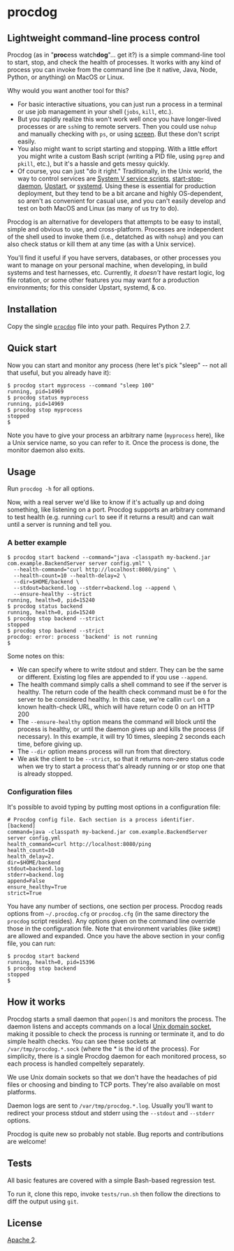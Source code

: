 # procdog

## Lightweight command-line process control

Procdog (as in "**proc**ess watch**dog**"... get it?)
is a simple command-line tool to start, stop, and check the health of
processes. It works with any kind of process you can invoke from the command
line (be it native, Java, Node, Python, or anything) on MacOS or Linux.

Why would you want another tool for this?

- For basic interactive situations, you can just run a process in a terminal
  or use job management in your shell (`jobs`, `kill`, etc.).
- But you rapidly realize this won't work well once you have longer-lived processes
  or are `ssh`ing to remote servers. Then you could use `nohup` and manually
  checking with `ps`, or using [screen](http://en.wikipedia.org/wiki/GNU_Screen).
  But these don't script easily.
- You also might want to script starting and stopping.
  With a little effort you might write a custom Bash script (writing a PID file,
  using `pgrep` and `pkill`, etc.), but it's a hassle and gets messy quickly.
- Of course, you can just "do it right." Traditionally, in the Unix world, the way to
  control services are
  [System V service scripts](http://manpages.ubuntu.com/manpages/trusty/man8/service.8.html),
  [start-stop-daemon](http://manpages.ubuntu.com/manpages/karmic/man8/start-stop-daemon.8.html),
  [Upstart](http://upstart.ubuntu.com/), or
  [systemd](http://www.freedesktop.org/wiki/Software/systemd/).
  Using these is essential for production deployment, but they tend to be a bit arcane
  and highly OS-dependent, so aren't as convenient for casual use, and you can't easily
  develop and test on both MacOS and Linux (as many of us try to do).

Procdog is an alternative for developers that attempts to be easy to install,
simple and obvious to use, and cross-platform. Processes are independent of the
shell used to invoke them (i.e., detatched as with `nohup`) and you can also check
status or kill them at any time (as with a Unix service).

You'll find it useful if you have servers, databases, or other processes you want
to manage on your personal machine, when developing, in build systems and test
harnesses, etc. Currently, it *doesn't* have restart logic, log file rotation,
or some other features you may want for a production environments; for this
consider Upstart, systemd, & co.

## Installation

Copy the single [`procdog`](https://github.com/jlevy/procdog/blob/master/procdog)
file into your path. Requires Python 2.7.

## Quick start

Now you can start and monitor any process (here let's pick "sleep" -- not all that
useful, but you already have it):

```
$ procdog start myprocess --command "sleep 100"
running, pid=14969
$ procdog status myprocess
running, pid=14969
$ procdog stop myprocess
stopped
$
```

Note you have to give your process an arbitrary name (`myprocess` here), like a Unix
service name, so you can refer to it. Once the process is done, the monitor daemon
also exits.

## Usage

Run `procdog -h` for all options.

Now, with a real server we'd like to know if it's actually up and doing something,
like listening on a port. Procdog supports an arbitrary command to test health
(e.g. running `curl` to see if it returns a result) and can wait until a server
is running and tell you.

### A better example

```
$ procdog start backend --command="java -classpath my-backend.jar com.example.BackendServer server config.yml" \
  --health-command="curl http://localhost:8080/ping" \
  --health-count=10 --health-delay=2 \
  --dir=$HOME/backend \
  --stdout=backend.log --stderr=backend.log --append \
  --ensure-healthy --strict
running, health=0, pid=15240
$ procdog status backend
running, health=0, pid=15240
$ procdog stop backend --strict
stopped
$ procdog stop backend --strict
procdog: error: process 'backend' is not running
$
```

Some notes on this:

- We can specify where to write stdout and stderr. They can be the same or different.
  Existing log files are appended to if you use `--append`.
- The health command simply calls a shell command to see if the server is healthy.
  The return code of the health check command must be `0` for the server to be considered
  healthy. In this case, we're callin `curl` on a known health-check URL, which will have
  return code 0 on an HTTP 200 
- The `--ensure-healthy` option means the command will block until the process is healthy,
  or until the daemon gives up and kills the process (if necessary). In this example,
  it will try 10 times, sleeping 2 seconds each time, before giving up.
- The `--dir` option means process will run from that directory.
- We ask the client to be `--strict`, so that it returns non-zero status code when we try to
  start a process that's already running or or stop one that is already stopped.

### Configuration files

It's possible to avoid typing by putting most options in a configuration file:

```
# Procdog config file. Each section is a process identifier.
[backend]
command=java -classpath my-backend.jar com.example.BackendServer server config.yml
health_command=curl http://localhost:8080/ping
health_count=10
health_delay=2.
dir=$HOME/backend
stdout=backend.log
stderr=backend.log
append=False
ensure_healthy=True
strict=True
```

You have any number of sections, one section per process. Procdog reads options
from `~/.procdog.cfg` or `procdog.cfg` (in the same directory the `procdog`
script resides). Any options given on the command line override those in the
configuration file. Note that environment variables (like `$HOME`) are
allowed and expanded. Once you have the above section in your config file,
you can run:

```
$ procdog start backend
running, health=0, pid=15396
$ procdog stop backend
stopped
$
```

## How it works

Procdog starts a small daemon that `popen()`s and monitors the process.
The daemon listens and accepts commands on a local
[Unix domain socket](http://en.wikipedia.org/wiki/Unix_domain_socket),
making it possible to check the process is running or terminate it, and to do simple
health checks. You can see these sockets at `/var/tmp/procdog.*.sock` (where the * is the
id of the process). For simplicity, there is a single Procdog daemon for each monitored
process, so each process is handled compeltely separately.

We use Unix domain sockets so that we don't have the headaches of pid files or
choosing and binding to TCP ports. They're also available on most platforms.

Daemon logs are sent to `/var/tmp/procdog.*.log`. Usually you'll want to redirect your
process stdout and stderr using the `--stdout` and `--stderr` options.

Procdog is quite new so probably not stable. Bug reports and contributions are welcome!

## Tests

All basic features are covered with a simple Bash-based regression test.

To run it, clone this repo, invoke `tests/run.sh` then follow the directions to diff
the output using `git`.

## License

[Apache 2](https://github.com/jlevy/procdog/blob/master/LICENSE).


